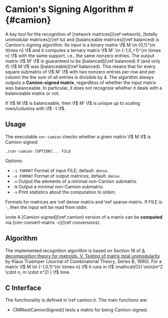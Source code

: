 # Camion's Signing Algorithm # {#camion}

A key tool for the recognition of [network matrices](\ref network), [totally unimodular matrices](\ref tu) and [balanceable matrices](\ref balanced) is Camion's signing algorithm.
Its input is a binary matrix \f$ M \in \{0,1\}^{m \times n} \f$ and it computes a ternary matrix \f$ M' \in \{-1,0,+1\}^{m \times n} \f$ with the same support, i.e., the same nonzero entries.
The output matrix \f$ M' \f$ is guaranteed to be [balanced](\ref balanced) if (and only if) \f$ M \f$ was [balanceable](\ref balanced).
This means that for every square submatrix of \f$ M' \f$ with two nonzero entries per row and per column the the sum of all entries is divisible by 4.
The algorithm always outputs a **Camion-signed matrix**, regardless of whether the input matrix was balanceable.
In particular, it does not recognize whether it deals with a balanceable matrix or not.

If \f$ M \f$ is balanceable, then \f$ M' \f$ is unique up to scaling rows/columns with \f$ -1 \f$.


## Usage ##

The executable `cmr-camion` checks whether a given matrix \f$ M \f$ is Camion-signed.

    ./cmr-camion [OPTION]... FILE

Options:
  - `-i FORMAT` Format of input FILE; default: `dense`.
  - `-o FORMAT` Format of output matrices; default: `dense`.
  - `-n`        Output the elements of a minimal non-Camion submatrix.
  - `-N`        Output a minimal non-Camion submatrix.
  - `-s`        Print statistics about the computation to stderr.

Formats for matrices are \ref dense-matrix and \ref sparse-matrix.
If FILE is `-`, then the input will be read from stdin.

\note A [Camion-signed](\ref camion) version of a matrix can be **computed** via [cmr-convert-matrix -c](\ref conversions).

## Algorithm ##

The implemented recognition algorithm is based on Section 18 of [A decomposition theory for matroids. V. Testing of matrix total unimodularity](https://doi.org/10.1016/0095-8956(90)90030-4) by Klaus Truemper (Journal of Combinatorial Theory, Series B, 1990).
For a matrix \f$ M \in \{-1,0,1\}^{m \times n} \f$ it runs in \f$ \mathcal{O}( \min(m^2 \cdot n, m \cdot n^2) ) \f$ time.

## C Interface ##

The functionality is defined in \ref camion.h.
The main functions are:

  - CMRtestCamionSigned() tests a matrix for being Camion-signed.
